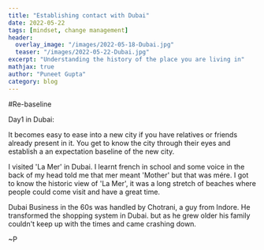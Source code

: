 ```yaml
---
title: "Establishing contact with Dubai"
date: 2022-05-22
tags: [mindset, change management]
header:
  overlay_image: "/images/2022-05-18-Dubai.jpg"
  teaser: "/images/2022-05-22-Dubai.jpg"
excerpt: "Understanding the history of the place you are living in"
mathjax: true
author: "Puneet Gupta"
category: blog
---
```


#Re-baseline

Day1 in Dubai:

It becomes easy to ease into a new city if you have relatives or friends already present in it. You get to know the city through their eyes and establish a an expectation baseline of the new city.

I visited 'La Mer' in Dubai. I learnt french in school and some voice in the back of my head told me that mer meant 'Mother' but that was mére. I got to know the historic view of 'La Mer', it was a long stretch of beaches where people could come visit and have a great time.

Dubai Business in the 60s was handled by Chotrani, a guy from Indore. He transformed the shopping system in Dubai. but as he grew older his family couldn't keep up with the times and came crashing down.


~P
